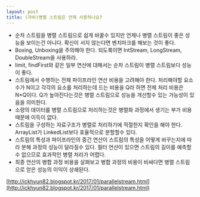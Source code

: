 ```yaml
---
layout: post
title: (자바)병렬 스트림은 언제 사용하나요?
---
```


* 순차 스트림을 병렬 스트림으로 쉽게 바꿀수 있지만 언제나 병렬 스트림이 좋은 성능을 보이는건 아니다. 확신이 서지 않는다면 벤치마크를 해보는 것이 좋다.
* Boxing, Unboxing을 주의해야 한다. 되도록이면 IntStream, LongStream, DoubleStream을 사용하라.
* limit, findFirst와 같은 일부 연산에 대해서는 순차 스트림이 병렬 스트림보다 성능이 좋다.
* 스트림에서 수행하는 전체 파이프라인 연산 비용을 고려해야 한다. 처리해야할 요소수가 N이고 각각의 요소를 처리하는데 드는 비용을 Q라 하면 전체 처리 비용은 N×Q이다. Q가 높아진다는것은 병렬 스트림으로 성능을 개선할수 있는 가능성이 있음을 의미한다.
* 소량의 데이터를 병렬 스트림으로 처리하는것은 병렬화 과정에서 생기는 부가 비용 때문에 이득이 없다. 
* 스트림을 구성하는 자료구조가 병렬로 처리하기에 적절한지 확인을 해야 한다. ArrayList가 LinkedList보다 효율적으로 분할할수 있다.
* 스트림의 특성과 파이프라인의 중간 연산이 스트림의 특성을 어떻게 바꾸는지에 따라 분해 과정의 성능이 달라질수 있다. 필터 연산이 있으면 스트림의 길이를 예측할 수 없으므로 효과적인 병렬 처리가 어렵다.
* 최종 연산의 병합 과정 비용을 살펴보고 병합 과정의 비용이 비싸다면 병렬 스트림으로 얻은 성능의 이익이 상쇄된다.


[http://ickhyun82.blogspot.kr/2017/01/parallelstream.html](http://ickhyun82.blogspot.kr/2017/01/parallelstream.html)
